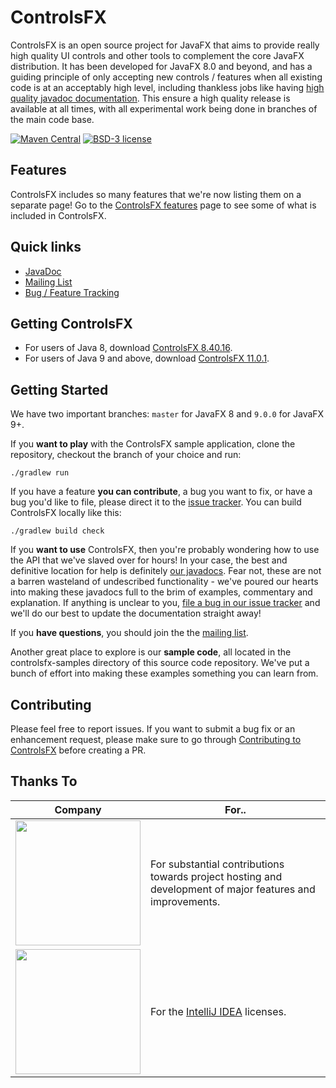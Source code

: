ControlsFX
=====

ControlsFX is an open source project for JavaFX that aims to provide really high quality UI controls and other tools to complement the core JavaFX distribution. It has been developed for JavaFX 8.0 and beyond, and has a guiding principle of only accepting new controls / features when all existing code is at an acceptably high level, including thankless jobs like having [high quality javadoc documentation](http://docs.controlsfx.org). This ensure a high quality release is available at all times, with all experimental work being done in branches of the main code base.

[![Maven Central](http://img.shields.io/maven-central/v/org.controlsfx/controlsfx.svg?color=%234DC71F)](https://search.maven.org/#search|ga|1|org.controlsfx.controlsfx)
[![BSD-3 license](https://img.shields.io/badge/license-BSD--3-%230778B9.svg)](https://opensource.org/licenses/BSD-3-Clause)

## Features

ControlsFX includes so many features that we're now listing them on a separate page! Go to the <a href="https://github.com/controlsfx/controlsfx/wiki/ControlsFX-Features">ControlsFX features</a> page to see some of what is included in ControlsFX.

## Quick links

- [JavaDoc](http://docs.controlsfx.org)
- [Mailing List](https://groups.google.com/group/controlsfx-dev)
- [Bug / Feature Tracking](https://github.com/controlsfx/controlsfx/issues?q=is%3Aissue+is%3Aopen+sort%3Aupdated-desc)

## Getting ControlsFX

- For users of Java 8, download [ControlsFX 8.40.16](https://repo.maven.apache.org/maven2/org/controlsfx/controlsfx/8.40.16/controlsfx-8.40.16.jar).
- For users of Java 9 and above, download [ControlsFX 11.0.1](https://repo.maven.apache.org/maven2/org/controlsfx/controlsfx/11.0.1/controlsfx-11.0.1.jar).

## Getting Started

We have two important branches: `master` for JavaFX 8 and `9.0.0` for JavaFX 9+.

If you **want to play** with the ControlsFX sample application, clone the repository, checkout the branch of your choice and run:

`./gradlew run`

If you have a feature **you can contribute**, a bug you want to fix, or have a bug you'd like to file, please direct it to the [issue tracker](https://github.com/controlsfx/controlsfx/issues). You can build ControlsFX locally like this:

`./gradlew build check`

If you **want to use** ControlsFX, then you're probably wondering how to use the API that we've slaved over for hours! In your case, the best and definitive location for help is definitely [our javadocs](http://docs.controlsfx.org). Fear not, these are not a barren wasteland of undescribed functionality - we've poured our hearts into making these javadocs full to the brim of examples, commentary and explanation. If anything is unclear to you, [file a bug in our issue tracker](https://github.com/controlsfx/controlsfx/issues) and we'll do our best to update the documentation straight away!

If you **have questions**, you should join the the [mailing list](https://groups.google.com/group/controlsfx-dev).

Another great place to explore is our **sample code**, all located in the controlsfx-samples directory of this source code repository. We've put a bunch of effort into making these examples something you can learn from.

## Contributing

Please feel free to report issues. If you want to submit a bug fix or an enhancement request, please make sure to go through [Contributing to ControlsFX](https://github.com/controlsfx/controlsfx/wiki/Contributing-to-ControlsFX) before creating a PR.

## Thanks To

| Company              | For..                          |
|----------------------|--------------------------------|
| <a href="http://gluonhq.com"><img width="200" src="http://fxexperience.com/wp-content/uploads/2016/08/Gluon_combined_logo_vertical.png"></a>| For substantial contributions towards project hosting and development of major features and improvements.|
|<img width="200" src="http://fxexperience.com/wp-content/uploads/2013/04/jetbrains.png">| For the <a href="https://www.jetbrains.com/idea">IntelliJ IDEA</a> licenses.|
